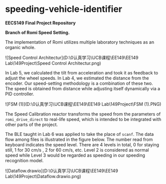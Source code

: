 # speeding-vehicle-identifier
**EECS149 Final Project Repository**

**Branch of Romi Speed Setting.**



The implementation of Romi utilizes multiple laboratory techniques as an organic whole.

![Speed Control Architectur](D:\0认真学习\UCB课程\EE149\EE149 Lab\149Project\Speed Control Architectur.png)

In Lab 5, we calculated the tilt from acceleration and took it as feedback to adjust the wheel speeds. In Lab 4, we estimated the distance from the encoder. Our speed-setting methodology is a combination of these two. The speed is obtained from distance while adjusting itself dynamically via a PID controller.

![FSM (1)](D:\0认真学习\UCB课程\EE149\EE149 Lab\149Project\FSM (1).PNG)

The Speed Calibration reactor transforms the speed from the parameters of `romi_drive_direct` to real-life speed, which is intended to be integrated with other parts of the
project.

The BLE taught in Lab 6 was applied to take the place of `scanf`. The data flow among files is illustrated in the figure below. The number read from keyboard indicates the speed level. There are 4 levels in total, 0 for staying still, 1 for 30 cm/s , 2 for 60 cm/s, etc. Level 2 is considered as normal speed while Level 3 would be regarded as speeding in our speeding recognition model.

![Dataflow.drawio](D:\0认真学习\UCB课程\EE149\EE149 Lab\149Project\Dataflow.drawio.png)
